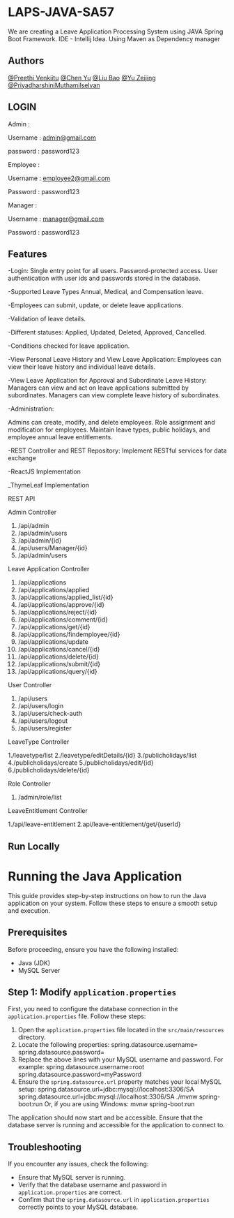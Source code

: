 # LAPS-JAVA-SA57

We are creating a Leave Application Processing System using JAVA Spring Boot Framework. 
IDE - Intellij Idea.
Using Maven as Dependency manager


## Authors

[@Preethi Venkiitu](https://www.github.com/preethivenkat5)
[@Chen Yu](https://www.github.com/chenyu-01)
[@Liu Bao](https://www.github.com/MozLau)
[@Yu Zeijing](https://www.github.com/CsCesium)
[@PriyadharshiniMuthamilselvan](https://www.github.com/PriyadharshiniMuthamilselvan)


## LOGIN
Admin :

Username : admin@gmail.com

password : password123

Employee :

Username : employee2@gmail.com

Password : password123

Manager :

Username : manager@gmail.com

Password : password123


## Features

-Login:
Single entry point for all users.
Password-protected access.
User authentication with user ids and passwords stored in the database.

-Supported Leave Types
Annual, Medical, and Compensation leave.

-Employees can submit, update, or delete leave applications.

-Validation of leave details.

-Different statuses: Applied, Updated, Deleted, Approved, Cancelled.

-Conditions checked for leave application.

-View Personal Leave History and View Leave Application:
Employees can view their leave history and individual leave details.

-View Leave Application for Approval and Subordinate Leave History:
Managers can view and act on leave applications submitted by subordinates.
Managers can view complete leave history of subordinates.

-Administration:

Admins can create, modify, and delete employees.
Role assignment and modification for employees.
Maintain leave types, public holidays, and employee annual leave entitlements.

-REST Controller and REST Repository:
Implement RESTful services for data exchange

-ReactJS Implementation

_ThymeLeaf Implementation






REST API

Admin Controller
1. /api/admin
2. /api/admin/users
3. /api/admin/{id}
4. /api/users/Manager/{id}
5. /api/admin/users

Leave Application Controller
1. /api/applications
2. /api/applications/applied
3. /api/applications/applied_list/{id}
4. /api/applications/approve/{id}
5. /api/applications/reject/{id}
6. /api/applications/comment/{id}
7. /api/applications/get/{id}
8. /api/applications/findemployee/{id}
9. /api/applications/update
10. /api/applications/cancel/{id}
11. /api/applications/delete/{id}
12. /api/applications/submit/{id}
13. /api/applications/query/{id}

User Controller

1. /api/users
2. /api/users/login
3. /api/users/check-auth
4. /api/users/logout
5. /api/users/register

LeaveType Controller

1./leavetype/list
2./leavetype/editDetails/{id}
3./publicholidays/list
4./publicholidays/create
5./publicholidays/edit/{id}
6./publicholidays/delete/{id}

Role Controller
1. /admin/role/list

LeaveEntitlement Controller

1./api/leave-entitlement
2.api/leave-entitlement/get/{userId}




## Run Locally

# Running the Java Application

This guide provides step-by-step instructions on how to run the Java application on your system. Follow these steps to ensure a smooth setup and execution.

## Prerequisites

Before proceeding, ensure you have the following installed:
- Java (JDK)
- MySQL Server

## Step 1: Modify `application.properties`

First, you need to configure the database connection in the `application.properties` file. Follow these steps:

1. Open the `application.properties` file located in the `src/main/resources` directory.
2. Locate the following properties:
spring.datasource.username=
spring.datasource.password=
3. Replace the above lines with your MySQL username and password. For example:
spring.datasource.username=root
spring.datasource.password=myPassword
4. Ensure the `spring.datasource.url` property matches your local MySQL setup:
spring.datasource.url=jdbc:mysql://localhost:3306/SA
spring.datasource.url=jdbc:mysql://localhost:3306/SA
./mvnw spring-boot:run
Or, if you are using Windows:
mvnw spring-boot:run

The application should now start and be accessible. Ensure that the database server is running and accessible for the application to connect to.

## Troubleshooting

If you encounter any issues, check the following:

- Ensure that MySQL server is running.
- Verify that the database username and password in `application.properties` are correct.
- Confirm that the `spring.datasource.url` in `application.properties` correctly points to your MySQL database.


